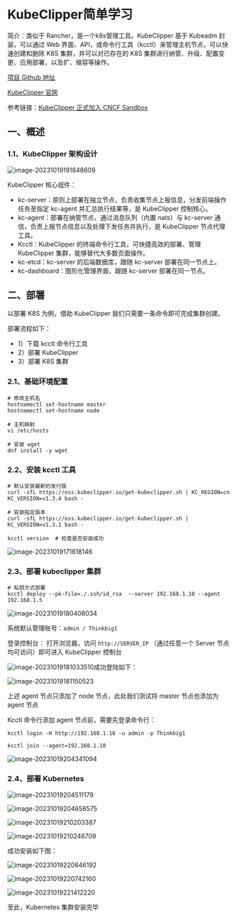 # KubeClipper简单学习

简介：类似于 Rancher，是一个k8s管理工具。KubeClipper 基于 Kubeadm 封装，可以通过 Web 界面、API，或命令行工具（kcctl）来管理主机节点，可以快速创建和删除 K8S 集群，并可以对已存在的 K8S 集群进行纳管、升级、配置变更、应用部署，以及扩、缩容等操作。

 [项目 Github 地址](https://github.com/kubeclipper/kubeclipper)

[KubeClipper 官网](https://kubeclipper.io/)

参考链接：[KubeClipper 正式加入 CNCF Sandbox](https://mp.weixin.qq.com/s/eBVQxD17vv91QbADqP_LBw)



## 一、概述



### 1.1、KubeClipper 架构设计

![image-20231019191848609](KubeClipper简单学习/image-20231019191848609.png)

KubeClipper 核心组件：

- kc-server：原则上部署在独立节点，负责收集节点上报信息，分发前端操作任务至指定 kc-agent 并汇总执行结果等，是 KubeClipper 控制核心。
- kc-agent：部署在纳管节点，通过消息队列（内置 nats）与 kc-server 通信，负责上报节点信息以及处理下发任务并执行，是 KubeClipper 节点代理工具。
- Kcctl：KubeClipper 的终端命令行工具，可快捷高效的部署、管理 KubeClipper 集群，能够替代大多数页面操作。
- kc-etcd：kc-server 的后端数据库，跟随 kc-server 部署在同一节点上。
- kc-dashboard：图形化管理界面，跟随 kc-server 部署在同一节点。



## 二、部署

以部署 K8S 为例，借助 KubeClipper 我们只需要一条命令即可完成集群创建。

部署流程如下：

- 1）下载 kcctl 命令行工具
- 2）部署 KubeClipper
- 3）部署 K8S 集群



### 2.1、基础环境配置

```shell
# 修改主机名
hostnamectl set-hostname master
hostnamectl set-hostname node

# 主机映射
vi /etc/hosts

# 安装 wget
dnf install -y wget
```



### 2.2、安装  kcctl  工具

```shell
# 默认安装最新的发行版
curl -sfL https://oss.kubeclipper.io/get-kubeclipper.sh | KC_REGION=cn KC_VERSION=v1.3.4 bash -

# 安装指定版本
curl -sfL https://oss.kubeclipper.io/get-kubeclipper.sh | KC_VERSION=v1.3.1 bash -

kcctl version  # 检查是否安装成功
```

![image-20231019171818146](KubeClipper简单学习/image-20231019171818146.png)



### 2.3、部署 kubeclipper 集群

```shell
# 私钥方式部署
kcctl deploy --pk-file=./.ssh/id_rsa  --server 192.168.1.10 --agent 192.168.1.5
```



![image-20231019180408034](KubeClipper简单学习/image-20231019180408034.png)



系统默认管理账号：`admin / Thinkbig1`

登录控制台： 打开浏览器，访问 `http://SERVER_IP` （通过任意一个 Server 节点均可访问）即可进入 KubeClipper 控制台





![image-20231019181033510](KubeClipper简单学习/image-20231019181033510.png)成功登陆如下：

![image-20231019181150523](KubeClipper简单学习/image-20231019181150523.png)



上述 agent 节点只添加了 node 节点，此处我们测试将 master 节点也添加为 agent 节点

Kcctl 命令行添加 agent 节点前，需要先登录命令行：

```shell
kcctl login -H http://192.168.1.10 -u admin -p Thinkbig1

kcctl join --agent=192.168.1.10
```

![image-20231019204341094](KubeClipper简单学习/image-20231019204341094.png)





### 2.4、部署 Kubernetes



![image-20231019204511179](KubeClipper简单学习/image-20231019204511179.png)





![image-20231019204658575](KubeClipper简单学习/image-20231019204658575.png)



![image-20231019210203387](KubeClipper简单学习/image-20231019210203387.png)





![image-20231019210248709](KubeClipper简单学习/image-20231019210248709.png)



成功安装如下图：

![image-20231019220846192](KubeClipper简单学习/image-20231019220846192.png)



![image-20231019220742160](KubeClipper简单学习/image-20231019220742160.png)



![image-20231019221412220](KubeClipper简单学习/image-20231019221412220.png)

至此，Kubernetes 集群安装完毕



